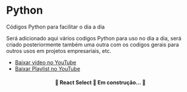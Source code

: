 # Python
Códigos Python para facilitar o dia a dia 

Será adicionado aqui vários codigos Python para uso no dia a dia, será criado posteriormente também uma outra com os codigos gerais para outros usos em projetos empresariais, etc.

* [Baixar vídeo no YouTube](BaixarYouTube/BaixarVideo.py)
* [Baixar Playlist no YouTube](BaixarYouTube/BaixarVideoPlaylist.py.py)


<h4 align="center"> 
	🚧  React Select 🚀 Em construção...  🚧
</h4>